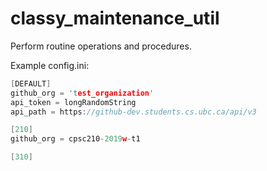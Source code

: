 # classy_maintenance_util
Perform routine operations and procedures.

Example config.ini:

```C
[DEFAULT]
github_org = 'test_organization'
api_token = longRandomString
api_path = https://github-dev.students.cs.ubc.ca/api/v3

[210]
github_org = cpsc210-2019w-t1

[310]
```
